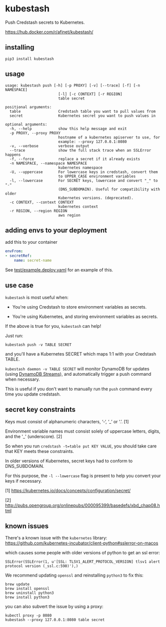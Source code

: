 # kubestash

Push Credstash secrets to Kubernetes.

https://hub.docker.com/r/afinet/kubestash/

## installing

```
pip3 install kubestash
```

## usage

```
usage: kubestash push [-h] [-p PROXY] [-v] [--trace] [-f] [-n NAMESPACE]
                        [-l] [-c CONTEXT] [-r REGION]
                        table secret

positional arguments:
  table                 Credstash table you want to pull values from
  secret                Kubernetes secret you want to push values in

optional arguments:
  -h, --help            show this help message and exit
  -p PROXY, --proxy PROXY
                        hostname of a kubernetes apiserver to use, for
                        example: --proxy 127.0.0.1:8080
  -v, --verbose         verbose output
  --trace               show the full stack trace when an SSLError happens
  -f, --force           replace a secret if it already exists
  -n NAMESPACE, --namespace NAMESPACE
                        kubernetes namespace
  -U, --uppercase       For lowercase keys in credstash, convert them
                        to UPPER_CASE environment variables
  -l, --lowercase       For SECRET keys, lowercase and convert "_" to "-"
                        (DNS_SUBDOMAIN). Useful for compatibility with older
                        Kubernetes versions. (deprecated).
  -c CONTEXT, --context CONTEXT
                        kubernetes context
  -r REGION, --region REGION
                        aws region

```

## adding envs to your deployment

add this to your container

```yaml
envFrom:
- secretRef:
    name: secret-name
```

See [test/example.deploy.yaml](test/example.deploy.yaml) for an example of this.

## use case

`kubestash` is most useful when:

- You're using Credstash to store environment variables as secrets.

- You're using Kubernetes, and storing environment variables as secrets.

If the above is true for you, `kubestash` can help!

Just run:

`kubestash push -v TABLE SECRET`

and you'll have a Kubernetes SECRET which maps 1:1 with your Credstash TABLE.

`kubestash daemon -v TABLE SECRET` will monitor DynamoDB for updates
(using [DynamoDB Streams](https://docs.aws.amazon.com/amazondynamodb/latest/developerguide/Streams.html)),
and automatically trigger a push command when necessary.

This is useful if you don't want to manually run the `push` command every time you update credstash.

## secret key constraints

Keys must consist of alphanumeric characters, ‘-‘, ‘_’ or ‘.’. [1]

Environment variable names must consist solely of uppercase letters, digits, and the '_' (underscore). [2]

So when you run `credstash -t=table put KEY VALUE`, you should take care that KEY meets these constraints.

In older versions of Kubernetes, secret keys had to conform to DNS_SUBDOMAIN.

For this purpose, the `-l --lowercase` flag is present to help you convert your keys if necessary.

[1] https://kubernetes.io/docs/concepts/configuration/secret/

[2] http://pubs.opengroup.org/onlinepubs/000095399/basedefs/xbd_chap08.html


## known issues

There's a known issue with the `kubernetes` library: https://github.com/kubernetes-incubator/client-python#sslerror-on-macos

which causes some people with older versions of python to get an ssl error:

```
SSLError(SSLError(1, u'[SSL: TLSV1_ALERT_PROTOCOL_VERSION] tlsv1 alert protocol version (_ssl.c:590)'),)
```

We recommend updating `openssl` and reinstalling `python3` to fix this:

```
brew update
brew install openssl
brew uninstall python3
brew install python3
```

you can also subvert the issue by using a proxy:

```
kubectl proxy -p 8080
kubestash --proxy 127.0.0.1:8080 table secret
```
